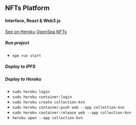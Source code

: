 ## NFTs Platform
#### Interface, React & Web3.js

[See on Heroku](https://collection-kvn.herokuapp.com/#/)
[OpenSea NFTs](https://testnets.opensea.io/collection/collectionkvn)

##### Run project

- `npm run start`

##### Deploy to IPFS



##### Deploy to Heroku

- `sudo heroku login`
- `sudo heroku container:login`
- `sudo heroku create collection-kvn`
- `sudo heroku container:push web --app collection-kvn`
- `sudo heroku container:release web --app collection-kvn`
- `heroku open --app collection-kvn`
